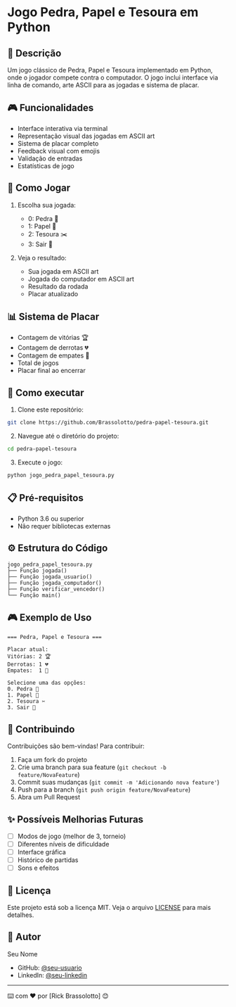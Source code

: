 # Jogo Pedra, Papel e Tesoura em Python

## 📝 Descrição
Um jogo clássico de Pedra, Papel e Tesoura implementado em Python, onde o jogador compete contra o computador. O jogo inclui interface via linha de comando, arte ASCII para as jogadas e sistema de placar.

## 🎮 Funcionalidades
- Interface interativa via terminal
- Representação visual das jogadas em ASCII art
- Sistema de placar completo
- Feedback visual com emojis
- Validação de entradas
- Estatísticas de jogo

## 🎯 Como Jogar
1. Escolha sua jogada:
   - 0: Pedra 🗿
   - 1: Papel 📄
   - 2: Tesoura ✂️
   - 3: Sair 👋

2. Veja o resultado:
   - Sua jogada em ASCII art
   - Jogada do computador em ASCII art
   - Resultado da rodada
   - Placar atualizado

## 📊 Sistema de Placar
- Contagem de vitórias 🏆
- Contagem de derrotas 💔
- Contagem de empates 🤝
- Total de jogos
- Placar final ao encerrar

## 🔧 Como executar
1. Clone este repositório:
```bash
git clone https://github.com/Brassolotto/pedra-papel-tesoura.git
```

2. Navegue até o diretório do projeto:
```bash
cd pedra-papel-tesoura
```

3. Execute o jogo:
```bash
python jogo_pedra_papel_tesoura.py
```

## 📋 Pré-requisitos
- Python 3.6 ou superior
- Não requer bibliotecas externas

## ⚙️ Estrutura do Código
```
jogo_pedra_papel_tesoura.py
├── Função jogada()
├── Função jogada_usuario()
├── Função jogada_computador()
├── Função verificar_vencedor()
└── Função main()
```

## 🎮 Exemplo de Uso
```
=== Pedra, Papel e Tesoura ===

Placar atual:
Vitórias: 2 🏆
Derrotas: 1 💔
Empates:  1 🤝

Selecione uma das opções:
0. Pedra 🗿
1. Papel 📄
2. Tesoura ✂️
3. Sair 👋
```

## 🤝 Contribuindo
Contribuições são bem-vindas! Para contribuir:
1. Faça um fork do projeto
2. Crie uma branch para sua feature (`git checkout -b feature/NovaFeature`)
3. Commit suas mudanças (`git commit -m 'Adicionando nova feature'`)
4. Push para a branch (`git push origin feature/NovaFeature`)
5. Abra um Pull Request

## ✨ Possíveis Melhorias Futuras
- [ ] Modos de jogo (melhor de 3, torneio)
- [ ] Diferentes níveis de dificuldade
- [ ] Interface gráfica
- [ ] Histórico de partidas
- [ ] Sons e efeitos

## 📝 Licença
Este projeto está sob a licença MIT. Veja o arquivo [LICENSE](LICENSE) para mais detalhes.

## 👤 Autor
Seu Nome
- GitHub: [@seu-usuario](https://github.com/Brassolotto)
- LinkedIn: [@seu-linkedin](https://linkedin.com/in/ricardo-brassolotto)

---
⌨️ com ❤️ por [Rick Brassolotto] 😊